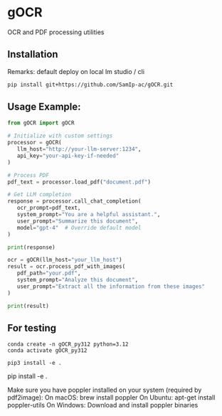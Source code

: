 # gOCR

OCR and PDF processing utilities

## Installation

Remarks: default deploy on local lm studio / cli

```bash
pip install git+https://github.com/SamIp-ac/gOCR.git
```

 ## Usage Example:
 ```python
 from gOCR import gOCR

# Initialize with custom settings
processor = gOCR(
    llm_host="http://your-llm-server:1234",
    api_key="your-api-key-if-needed"
)

# Process PDF
pdf_text = processor.load_pdf("document.pdf")

# Get LLM completion
response = processor.call_chat_completion(
    ocr_prompt=pdf_text,
    system_prompt="You are a helpful assistant.",
    user_prompt="Summarize this document",
    model="gpt-4"  # Override default model
)

print(response)

ocr = gOCR(llm_host="your_llm_host")
result = ocr.process_pdf_with_images(
    pdf_path="your.pdf",
    system_prompt="Analyze this document",
    user_prompt="Extract all the information from these images"
)

print(result)
```

## For testing
```shell
conda create -n gOCR_py312 python=3.12
conda activate gOCR_py312

pip3 install -e .
```

pip install -e .

Make sure you have poppler installed on your system (required by pdf2image):
On macOS: brew install poppler
On Ubuntu: apt-get install poppler-utils
On Windows: Download and install poppler binaries
